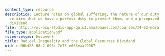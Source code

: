```yaml
---
content_type: resource
description: Lecture notes on global suffering, the nature of our duty to aid, circumstances
  so dire that we have a perfect duty to prevent them, and a prooposed global resources
  dividend.
file: https://ol-ocw-studio-app-qa.s3.amazonaws.com/courses/24-02-moral-problems-and-the-good-life-fall-2008/ed96bd2868c2093e7e73e663eaaf9067_lec_15.pdf
file_type: application/pdf
resourcetype: Document
title: Radical Inequality and the Global Resources Dividend
uid: ed96bd28-68c2-093e-7e73-e663eaaf9067
---
```

